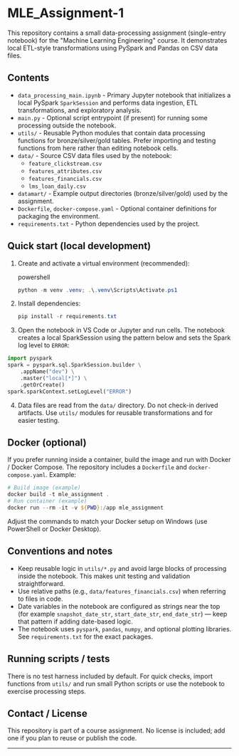 # MLE_Assignment-1

This repository contains a small data-processing assignment (single-entry notebook) for the "Machine Learning Engineering" course. It demonstrates local ETL-style transformations using PySpark and Pandas on CSV data files.

## Contents

- `data_processing_main.ipynb` - Primary Jupyter notebook that initializes a local PySpark `SparkSession` and performs data ingestion, ETL transformations, and exploratory analysis.
- `main.py` - Optional script entrypoint (if present) for running some processing outside the notebook.
- `utils/` - Reusable Python modules that contain data processing functions for bronze/silver/gold tables. Prefer importing and testing functions from here rather than editing notebook cells.
- `data/` - Source CSV data files used by the notebook:
  - `feature_clickstream.csv`
  - `features_attributes.csv`
  - `features_financials.csv`
  - `lms_loan_daily.csv`
- `datamart/` - Example output directories (bronze/silver/gold) used by the assignment.
- `Dockerfile`, `docker-compose.yaml` - Optional container definitions for packaging the environment.
- `requirements.txt` - Python dependencies used by the project.

## Quick start (local development)

1. Create and activate a virtual environment (recommended):

   powershell
   ```powershell
   python -m venv .venv; .\.venv\Scripts\Activate.ps1
   ```

2. Install dependencies:

   ```powershell
   pip install -r requirements.txt
   ```

3. Open the notebook in VS Code or Jupyter and run cells. The notebook creates a local SparkSession using the pattern below and sets the Spark log level to `ERROR`:

```python
import pyspark
spark = pyspark.sql.SparkSession.builder \
    .appName("dev") \
    .master("local[*]") \
    .getOrCreate()
spark.sparkContext.setLogLevel("ERROR")
```

4. Data files are read from the `data/` directory. Do not check-in derived artifacts. Use `utils/` modules for reusable transformations and for easier testing.

## Docker (optional)

If you prefer running inside a container, build the image and run with Docker / Docker Compose. The repository includes a `Dockerfile` and `docker-compose.yaml`. Example:

```powershell
# Build image (example)
docker build -t mle_assignment .
# Run container (example)
docker run --rm -it -v ${PWD}:/app mle_assignment
```

Adjust the commands to match your Docker setup on Windows (use PowerShell or Docker Desktop).

## Conventions and notes

- Keep reusable logic in `utils/*.py` and avoid large blocks of processing inside the notebook. This makes unit testing and validation straightforward.
- Use relative paths (e.g., `data/features_financials.csv`) when referring to files in code.
- Date variables in the notebook are configured as strings near the top (for example `snapshot_date_str`, `start_date_str`, `end_date_str`) — keep that pattern if adding date-based logic.
- The notebook uses `pyspark`, `pandas`, `numpy`, and optional plotting libraries. See `requirements.txt` for the exact packages.

## Running scripts / tests

There is no test harness included by default. For quick checks, import functions from `utils/` and run small Python scripts or use the notebook to exercise processing steps.

## Contact / License

This repository is part of a course assignment. No license is included; add one if you plan to reuse or publish the code.

---

